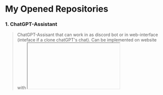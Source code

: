# My Opened Repositories

### 1. ChatGPT-Assistant

<blockquote>ChatGPT-Assisant that can work in as discord bot or in web-interface (inteface if a clone chatGPT's chat). Can be implemented on website with <iframe> tag. Script contains 3 config, for main, style and language configs. Main one contains all settings for the entire project. Project was made on NodeJS & Express.JS</blockquote>

<a href="https://github.com/FLEYreal/ChatGPT-Assistant"><img alt="ChatGPT-Assistant" src="https://img.shields.io/badge/Repository-8A2BE2?logo=github&logoColor=%23ffffff&labelColor=8A2BE2"></a>
![Static Badge](https://img.shields.io/badge/JavaScript-f7ae00?logo=javascript&logoColor=%23fff&labelColor=%23f7ae00&color=%23f7ae00)

### 2. Discord-Message-Spammer

<blockquote>This is a discord bot, that can send notifications to all users of discord server it's located. Can be used for mailing to everyone. Bot also has filters, message can be sent to exact role. Has API to send notification with. Project was mde with NodeJS & Express.JS & Typescript</blockquote>

<a href="https://github.com/FLEYreal/Discord-Message-Spammer"><img alt="ChatGPT-Assistant" src="https://img.shields.io/badge/Repository-8A2BE2?logo=github&logoColor=%23ffffff&labelColor=8A2BE2"></a>
![Static Badge](https://img.shields.io/badge/TypeScript-lang?logo=typescript&logoColor=%23fff&labelColor=%232f74c0&color=%232f74c0)
![Static Badge](https://img.shields.io/badge/JavaScript-f7ae00?logo=javascript&logoColor=%23fff&labelColor=%23f7ae00&color=%23f7ae00)

<a href="https://github.com/FLEYreal/SAS-Discord-Bot"><img alt="SAS-Discord-Bot" src="https://img.shields.io/badge/SAS_Discord_Bot-repository?logo=discord&logoColor=%23ffffff&labelColor=%23e0a01f&color=%23e0a01f"></a>

<a href="https://github.com/FLEYreal/YouTube-Chat-Bot"><img alt="YouTube-Chat-Bot" src="https://img.shields.io/badge/YouTube_Chat_Bot-repository?logo=youtube&logoColor=%23ffffff&labelColor=%23eb2a2a&color=%23eb2a2a"></a>

<a href="https://github.com/FLEYreal/HatBuilders-Website"><img alt="HatBuilders-Website" src="https://img.shields.io/badge/HatBuilders_Website-repository?logo=github&logoColor=%23000000&labelColor=%2391eb2a&color=%2391eb2a"></a>

<a href="https://github.com/FLEYreal/Storm-Shop-Project"><img alt="Storm-Shop-Project" src="https://img.shields.io/badge/StormShop-repository?logo=github&logoColor=%23ffffff&labelColor=%237e2aeb&color=%237e2aeb"></a>
